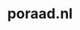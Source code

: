 ---
layout: post
title:  "poraad.nl"
internal_url:  "/dutchgov/poraad.nl.html"
subdomains_count: 29
all_subdomains_count: 40
urls_count: 13
ssl_rank: 0
http_rank: 39.153846153846
url_link: /data/poraad.nl/urls.txt
all_subdomains_link: /data/poraad.nl/all_subdomains.txt
subdomains_link: /data/poraad.nl/subdomains.txt
categories: dutchgov
---